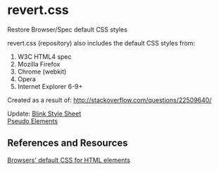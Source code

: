 revert.css
===

Restore Browser/Spec default CSS styles

revert.css (repository) also includes the default CSS styles from:

1. W3C HTML4 spec
2. Mozilla Firefox
3. Chrome (webkit)
4. Opera
5. Internet Explorer 6-9+

Created as a result of: http://stackoverflow.com/questions/22509640/

Update:
[Blink Style Sheet](https://chromium.googlesource.com/chromium/blink/+/master/Source/core/css/html.css)  
[Pseudo Elements](https://github.com/jalbertbowden/revert.css/blob/master/pseudo-elements.md)

## References and Resources  
[Browsers' default CSS for HTML elements](https://stackoverflow.com/questions/6867254/browsers-default-css-for-html-elements)  
